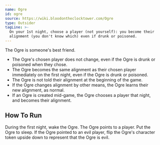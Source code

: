 ```yaml
---
name: Ogre
id: ogre
source: https://wiki.bloodontheclocktower.com/Ogre
type: Outsider
tagLine: >-
  On your 1st night, choose a player (not yourself): you become their
  alignment (you don't know which) even if drunk or poisoned.
---
```


The Ogre is someone's best friend.

- The Ogre's chosen player does not change, even if the Ogre is drunk or
  poisoned when they chose.
- The Ogre becomes the same alignment as their chosen player immediately
  on the first night, even if the Ogre is drunk or poisoned.
- The Ogre is not told their alignment at the beginning of the game.
- If the Ogre changes alignment by other means, the Ogre learns their
  new alignment, as normal.
- If an Ogre is created mid-game, the Ogre chooses a player that night,
  and becomes their alignment.

## How To Run

During the first night, wake the Ogre. The Ogre points to a player. Put
the Ogre to sleep. If the Ogre pointed to an evil player, flip the
Ogre's character token upside down to represent that the Ogre is evil.
